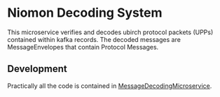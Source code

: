 # Niomon Decoding System
This microservice verifies and decodes ubirch protocol packets (UPPs) contained within kafka records.
The decoded messages are MessageEnvelopes that contain Protocol Messages.

## Development
Practically all the code is contained in [MessageDecodingMicroservice](src/main/scala/com/ubirch/decoding/MessageDecodingMicroservice.scala).
